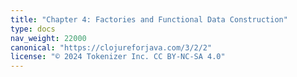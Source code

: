 ```yaml
---
title: "Chapter 4: Factories and Functional Data Construction"
type: docs
nav_weight: 22000
canonical: "https://clojureforjava.com/3/2/2"
license: "© 2024 Tokenizer Inc. CC BY-NC-SA 4.0"
---
```

